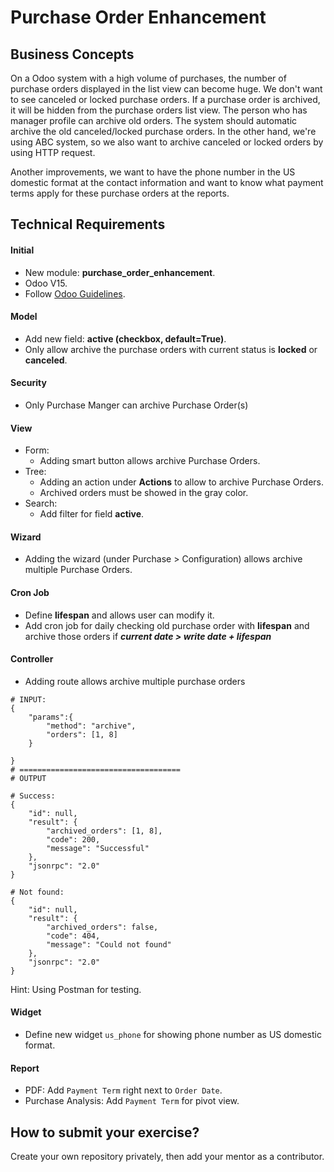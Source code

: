Purchase Order Enhancement
================================================

Business Concepts
-----------------
On a Odoo system with a high volume of purchases, the number of purchase orders displayed in the list view can become huge.
We don't want to see canceled or locked purchase orders. If a purchase order is archived, it will be hidden from the purchase orders list view. The person who has manager profile can archive old orders.
The system should automatic archive the old canceled/locked purchase orders. In the other hand, we're using ABC system, so we also want to archive canceled or locked orders by using HTTP request.

Another improvements, we want to have the phone number in the US domestic format at the contact information and want to know what payment terms apply for these purchase orders at the reports.


Technical Requirements
----------------------
#### Initial
- New module: **purchase_order_enhancement**.
- Odoo V15.
- Follow [Odoo Guidelines](https://www.odoo.com/documentation/12.0/reference/guidelines.html).

#### Model
- Add new field: **active (checkbox, default=True)**.
- Only allow archive the purchase orders with current status is **locked** or **canceled**.

#### Security
- Only Purchase Manger can archive Purchase Order(s)

#### View
- Form:
    + Adding smart button allows archive Purchase Orders.
- Tree:
    + Adding an action under **Actions** to allow to archive Purchase Orders.
    + Archived orders must be showed in the gray color.
- Search:
    + Add filter for field **active**.

#### Wizard
- Adding the wizard (under Purchase > Configuration) allows archive multiple Purchase Orders.

#### Cron Job
- Define **lifespan** and allows user can modify it.
- Add cron job for daily checking old purchase order with **lifespan** and archive those orders if **_current date > write date + lifespan_**

#### Controller
- Adding route allows archive multiple purchase orders

```
# INPUT:
{
    "params":{
        "method": "archive",
        "orders": [1, 8]
    }

}
# ====================================
# OUTPUT

# Success:
{
    "id": null,
    "result": {
        "archived_orders": [1, 8],
        "code": 200,
        "message": "Successful"
    },
    "jsonrpc": "2.0"
}

# Not found:
{
    "id": null,
    "result": {
        "archived_orders": false,
        "code": 404,
        "message": "Could not found"
    },
    "jsonrpc": "2.0"
}
```

Hint: Using Postman for testing.

#### Widget
- Define new widget `us_phone` for showing phone number as US domestic format.

#### Report
- PDF: Add `Payment Term` right next to `Order Date`.
- Purchase Analysis: Add `Payment Term` for pivot view.


How to submit your exercise?
---------------------------
Create your own repository privately, then add your mentor as a contributor.
